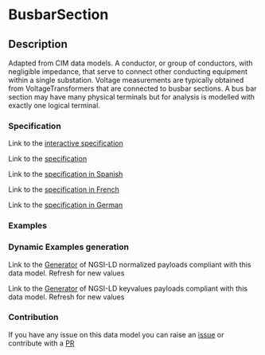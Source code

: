 # BusbarSection

## Description 

Adapted from CIM data models. A conductor, or group of conductors, with negligible impedance, that serve to connect other conducting equipment within a single substation.  Voltage measurements are typically obtained from VoltageTransformers that are connected to busbar sections. A bus bar section may have many physical terminals but for analysis is modelled with exactly one logical terminal.
### Specification

Link to the [interactive specification](https://swagger.lab.fiware.org/?url=https://smart-data-models.github.io/dataModel.EnergyCIM/BusbarSection/swagger.yaml)

Link to the [specification](https://smart-data-models.github.io/dataModel.EnergyCIM/BusbarSection/doc/spec.md)

Link to the [specification in Spanish](https://smart-data-models.github.io/dataModel.EnergyCIM/BusbarSection/doc/spec_ES.md)

Link to the [specification in French](https://smart-data-models.github.io/dataModel.EnergyCIM/BusbarSection/doc/spec_FR.md)

Link to the [specification in German](https://smart-data-models.github.io/dataModel.EnergyCIM/BusbarSection/doc/spec_DE.md)
### Examples
### Dynamic Examples generation

Link to the [Generator](https://smartdatamodels.org/extra/ngsi-ld_generator_v0.92.php?schemaUrl=https://raw.githubusercontent.com/smart-data-models/dataModel.EnergyCIM/master/BusbarSection/schema.json&email=info@smartdatamodels.org) of NGSI-LD normalized payloads compliant with this data model. Refresh for new values

Link to the [Generator](https://smartdatamodels.org/extra/ngsi-ld_generator_keyvalues_v0.92.php?schemaUrl=https://raw.githubusercontent.com/smart-data-models/dataModel.EnergyCIM/master/BusbarSection/schema.json&email=info@smartdatamodels.org) of NGSI-LD keyvalues payloads compliant with this data model. Refresh for new values
### Contribution

 If you have any issue on this data model you can raise an [issue](https://github.com/smart-data-models/dataModel.EnergyCIM/issues)  or contribute with a [PR](https://github.com/smart-data-models/dataModel.EnergyCIM/pulls)
